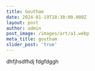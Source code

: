 ```yaml
---
title: Goutham
date: 2024-01-19T18:30:00.000Z
layout: post
author: admin
post_image: /images/art/a1.webp
meta_title: goutham
slider_post: 'true'
---
```


dhfjhsdfhdj fdgfdggh
